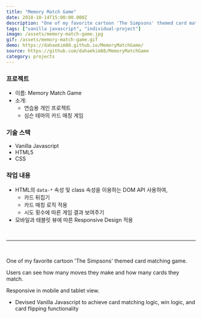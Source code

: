 ```yaml
---
title: "Memory Match Game"
date: 2018-10-14T15:00:00.000Z
description: "One of my favorite cartoon 'The Simpsons' themed card matching game."
tags: ["vanilla javascript", "individual-project"]
image: /assets/memory-match-game.jpg
gif: /assets/memory-match-game.gif
demo: https://dahaekim88.github.io/MemoryMatchGame/
source: https://github.com/dahaekim88/MemoryMatchGame
category: projects
---
```


### 프로젝트

- 이름: Memory Match Game
- 소개:
  - 연습용 개인 프로젝트
  - 심슨 테마의 카드 매칭 게임

### 기술 스택

- Vanilla Javascript
- HTML5
- CSS

### 작업 내용

- HTML의 `data-*` 속성 및 class 속성을 이용하는 DOM API 사용하여,
  - 카드 뒤집기
  - 카드 매칭 로직 적용
  - 시도 횟수에 따른 게임 결과 보여주기
- 모바일과 태블릿 뷰에 따른 Responsive Design 적용

<br />

---

<br />

One of my favorite cartoon 'The Simpsons' themed card matching game.

Users can see how many moves they make and how many cards they match.

Responsive in mobile and tablet view.

- Devised Vanilla Javascript to achieve card matching logic, win logic, and card flipping functionality
